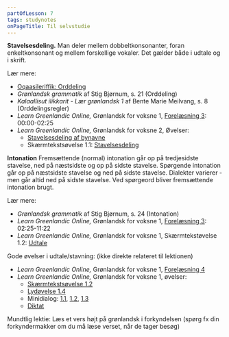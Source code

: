 ```yaml
---
partOfLesson: 7
tags: studynotes
onPageTitle: Til selvstudie
---
```

**Stavelsesdeling.** Man deler mellem dobbeltkonsonanter, foran enkeltkonsonant og mellem forskellige vokaler. Det gælder både i udtale og i skrift.

Lær mere:

- [Oqaasileriffik: Orddeling](https://oqaasileriffik.gl/da/vaerktoejer/orddeling-ved-ny-linje/)
- _Grønlandsk grammatik_ af Stig Bjørnum, s. 21 (Orddeling)
- _Kalaallisut ilikkarit - Lær grønlandsk 1_ af Bente Marie Meilvang, s. 8 (Orddelingsregler)
- _Learn Greenlandic Online,_ Grønlandsk for voksne 1, [Forelæsning 3](https://learngreenlandic.com/online/lg1/3/): 00:00-02:25
- _Learn Greenlandic Online,_ Grønlandsk for voksne 2, Øvelser:
    - [Stavelsesdeling af bynavne](https://learngreenlandic.com/online/lg1/hyphenate/)
    - Skærmtekstsøvelse 1.1: [Stavelsesdeling](https://learngreenlandic.com/online/lg1/welcome/1/)

**Intonation**
Fremsættende (normal) intonation går op på tredjesidste stavelse, ned på næstsidste og op på sidste stavelse.
Spørgende intonation går op på næstsidste stavelse og ned på sidste stavelse. Dialekter varierer - men går altid ned på sidste stavelse. Ved spørgeord bliver fremsættende intonation brugt.

Lær mere:

- _Grønlandsk grammatik_ af Stig Bjørnum, s. 24 (Intonation)
- _Learn Greenlandic Online,_ Grønlandsk for voksne 1, [Forelæsning 3](https://learngreenlandic.com/online/lg1/3/): 02:25-11:22
- _Learn Greenlandic Online,_ Grønlandsk for voksne 1, Skærmtekstøvelse 1.2: [Udtale](https://learngreenlandic.com/online/lg1/welcome/2/)

Gode øvelser i udtale/stavning: (ikke direkte relateret til lektionen)

- _Learn Greenlandic Online,_ Grønlandsk for voksne 1, [Forelæsning 4](https://learngreenlandic.com/online/lg1/4/)
- _Learn Greenlandic Online,_ Grønlandsk for voksne 1, øvelser:
    - [Skærmtekstsøvelse 1.2](https://learngreenlandic.com/online/lg1/welcome/2/)
    - [Lydøvelse 1.4](https://learngreenlandic.com/online/lg1/listening/4/)
    - Minidialog: [1.1](https://learngreenlandic.com/online/lg1/dialogue/1/), [1.2](https://learngreenlandic.com/online/lg1/dialogue/2/), [1.3](https://learngreenlandic.com/online/lg1/dialogue/3/)
    - [Diktat](https://learngreenlandic.com/online/lg1/welcome/3/)

Mundtlig lektie: Læs et vers højt på grønlandsk i forkyndelsen (spørg fx din forkyndermakker om du må læse verset, når de tager besøg)